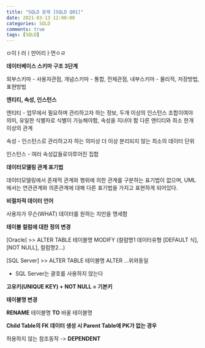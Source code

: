 ```yaml
---
title: "SQLD 문제 [SQLD Q01]"
date: 2021-03-13 12:00:00
categories: SQLD
comments: true
tags: [SQLD]
---
```












ㅁ이ㅏ러ㅣ만어리ㅏ먼ㅇㄹ

**데이터베이스 스키마 구조 3단계**

외부스키마 - 사용자관점, 개념스키마 - 통합, 전체관점, 내부스키마 - 물리적, 저장방법, 표현방법

**엔티티, 속성, 인스턴스**

엔티티 - 업무에서 필요하며 관리하고자 하는 정보, 두개 이상의 인스턴스 조합이여야 의미, 유일한 식별자로 식별이 가능해야함, 속성을 지녀야 함 다른 엔티티와 최소 한개 이상의 관계

속성 - 인스턴스로 관리하고자 하는 의미상 더 이상 분리되지 않는 최소의 데이터 단위

인스턴스 - 여러 속성값들로이루어진 집합

**데이터모델링 관계 표기법**

데이터모델링에서 존재적 관계와 행위에 의한 관계를 구분하는 표기법이 없으며, UML에서는 연관관계와 의존관계에 대해 다른 표기법을 가지고 표현하게 되어있다.

**비절차적 데이터 언어**

사용자가 무슨(WHAT) 데이터를 원하는 지만을 명세함

**테이블 컬럼에 대한 정의 변경**

[Oracle] >> ALTER TABLE 테이블명 MODIFY (컬럼명1 데이터유형 [DEFAULT 식],[NOT NULL], 컬럼명2...)

[SQL Server] >> ALTER TABLE 테이블명 ALTER ...위와동일 

- SQL Server는 괄호를 사용하지 않는다

**고유키(UNIQUE KEY) + NOT NULL = 기본키**

**테이블명 변경**

**RENAME** 테이블명 **TO** 바꿀 테이블명

**Child Table의 FK 데이터 생성 시 Parent Table에 PK가 없는 경우**

허용하지 않는 참조동작 -> **DEPENDENT**


